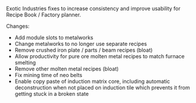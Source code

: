 Exotic Industries fixes to increase consistency and improve usability for Recipe Book / Factory planner.

Changes:
- Add module slots to metalworks
- Change metalworks to no longer use separate recipes 
- Remove crushed iron plate / parts / beam recipes (bloat)
- Allow productivity for pure ore molten metal recipes to match furnace smelting
- Remove other molten metal recipes (bloat)
- Fix mining time of neo belts
- Enable copy paste of induction matrix core, including automatic deconstruction when not placed on induction tile which prevents it from getting stuck in a broken state